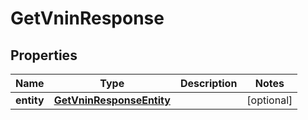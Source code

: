 

# GetVninResponse


## Properties

| Name | Type | Description | Notes |
|------------ | ------------- | ------------- | -------------|
|**entity** | [**GetVninResponseEntity**](GetVninResponseEntity.md) |  |  [optional] |



